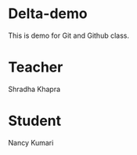 # Delta-demo
This is demo for Git and Github class.

# Teacher 
Shradha Khapra

# Student 
Nancy Kumari
